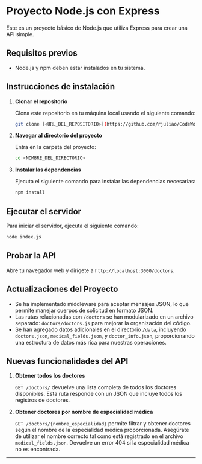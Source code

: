 # Proyecto Node.js con Express

Este es un proyecto básico de Node.js que utiliza Express para crear una API simple.

## Requisitos previos

- Node.js y npm deben estar instalados en tu sistema.

## Instrucciones de instalación

1. **Clonar el repositorio**

   Clona este repositorio en tu máquina local usando el siguiente comando:

   ```bash
   git clone [<URL_DEL_REPOSITORIO>](https://github.com/rjuliao/CodeWorkshop)
   ```

2. **Navegar al directorio del proyecto**

   Entra en la carpeta del proyecto:

   ```bash
   cd <NOMBRE_DEL_DIRECTORIO>
   ```

3. **Instalar las dependencias**

   Ejecuta el siguiente comando para instalar las dependencias necesarias:

   ```bash
   npm install
   ```

## Ejecutar el servidor

Para iniciar el servidor, ejecuta el siguiente comando:

```bash
node index.js
```

## Probar la API

Abre tu navegador web y dirígete a `http://localhost:3000/doctors`.

## Actualizaciones del Proyecto

- Se ha implementado middleware para aceptar mensajes JSON, lo que permite manejar cuerpos de solicitud en formato JSON.
- Las rutas relacionadas con `/doctors` se han modularizado en un archivo separado: `doctors/doctors.js` para mejorar la organización del código.
- Se han agregado datos adicionales en el directorio `/data`, incluyendo `doctors.json`, `medical_fields.json`, y `doctor_info.json`, proporcionando una estructura de datos más rica para nuestras operaciones.

## Nuevas funcionalidades del API

1. **Obtener todos los doctores**

   `GET /doctors/` devuelve una lista completa de todos los doctores disponibles. Esta ruta responde con un JSON que incluye todos los registros de doctores.

2. **Obtener doctores por nombre de especialidad médica**

   `GET /doctors/{nombre_especialidad}` permite filtrar y obtener doctores según el nombre de la especialidad médica proporcionada. Asegúrate de utilizar el nombre correcto tal como está registrado en el archivo `medical_fields.json`. Devuelve un error 404 si la especialidad médica no es encontrada.

---
